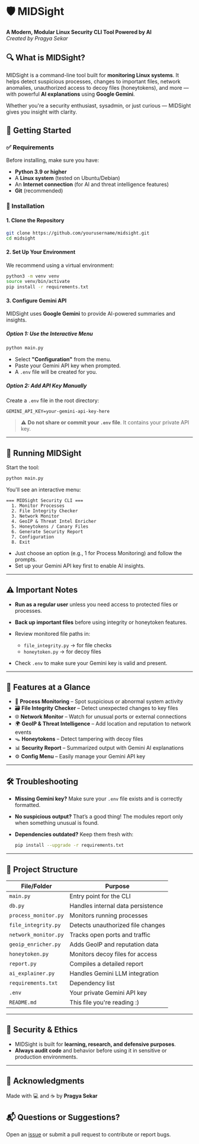 # 🛡️ MIDSight

**A Modern, Modular Linux Security CLI Tool Powered by AI**  
_Created by Pragya Sekar_


## 🔍 What is MIDSight?

MIDSight is a command-line tool built for **monitoring Linux systems**. It helps detect suspicious processes, changes to important files, network anomalies, unauthorized access to decoy files (honeytokens), and more — with powerful **AI explanations** using **Google Gemini**.

Whether you're a security enthusiast, sysadmin, or just curious — MIDSight gives you insight with clarity.


## 🚀 Getting Started

### ✅ Requirements

Before installing, make sure you have:

- **Python 3.9 or higher**
- A **Linux system** (tested on Ubuntu/Debian)
- An **Internet connection** (for AI and threat intelligence features)
- **Git** (recommended)


### 🧰 Installation

#### 1. Clone the Repository

```bash
git clone https://github.com/yourusername/midsight.git
cd midsight
````

#### 2. Set Up Your Environment

We recommend using a virtual environment:

```bash
python3 -m venv venv
source venv/bin/activate
pip install -r requirements.txt
```

#### 3. Configure Gemini API

MIDSight uses **Google Gemini** to provide AI-powered summaries and insights.

##### Option 1: Use the Interactive Menu

```bash
python main.py
```

* Select **"Configuration"** from the menu.
* Paste your Gemini API key when prompted.
* A `.env` file will be created for you.

##### Option 2: Add API Key Manually

Create a `.env` file in the root directory:

```
GEMINI_API_KEY=your-gemini-api-key-here
```

> ⚠️ **Do not share or commit your `.env` file**. It contains your private API key.

---

## 🏁 Running MIDSight

Start the tool:

```bash
python main.py
```

You'll see an interactive menu:

```
=== MIDSight Security CLI ===
  1. Monitor Processes
  2. File Integrity Checker
  3. Network Monitor
  4. GeoIP & Threat Intel Enricher
  5. Honeytokens / Canary Files
  6. Generate Security Report
  7. Configuration
  8. Exit
```

* Just choose an option (e.g., 1 for Process Monitoring) and follow the prompts.
* Set up your Gemini API key first to enable AI insights.

---

## ⚠️ Important Notes

* **Run as a regular user** unless you need access to protected files or processes.
* **Back up important files** before using integrity or honeytoken features.
* Review monitored file paths in:

  * `file_integrity.py` → for file checks
  * `honeytoken.py` → for decoy files
* Check `.env` to make sure your Gemini key is valid and present.

---

## 🧠 Features at a Glance

* 🧾 **Process Monitoring** – Spot suspicious or abnormal system activity
* 🗃️ **File Integrity Checker** – Detect unexpected changes to key files
* 🌐 **Network Monitor** – Watch for unusual ports or external connections
* 🌍 **GeoIP & Threat Intelligence** – Add location and reputation to network events
* 🪤 **Honeytokens** – Detect tampering with decoy files
* 📊 **Security Report** – Summarized output with Gemini AI explanations
* ⚙️ **Config Menu** – Easily manage your Gemini API key

---

## 🛠️ Troubleshooting

* **Missing Gemini key?** Make sure your `.env` file exists and is correctly formatted.
* **No suspicious output?** That’s a good thing! The modules report only when something unusual is found.
* **Dependencies outdated?** Keep them fresh with:

  ```bash
  pip install --upgrade -r requirements.txt
  ```

---

## 📁 Project Structure

| File/Folder          | Purpose                           |
| -------------------- | --------------------------------- |
| `main.py`            | Entry point for the CLI           |
| `db.py`              | Handles internal data persistence |
| `process_monitor.py` | Monitors running processes        |
| `file_integrity.py`  | Detects unauthorized file changes |
| `network_monitor.py` | Tracks open ports and traffic     |
| `geoip_enricher.py`  | Adds GeoIP and reputation data    |
| `honeytoken.py`      | Monitors decoy files for access   |
| `report.py`          | Compiles a detailed report        |
| `ai_explainer.py`    | Handles Gemini LLM integration    |
| `requirements.txt`   | Dependency list                   |
| `.env`               | Your private Gemini API key       |
| `README.md`          | This file you're reading :)       |

---

## 🔐 Security & Ethics

* MIDSight is built for **learning, research, and defensive purposes**.
* **Always audit code** and behavior before using it in sensitive or production environments.

---

## 🙌 Acknowledgments

Made with 💻 and ☕ by **Pragya Sekar**


## 📬 Questions or Suggestions?

Open an [issue](https://github.com/yourusername/midsight/issues) or submit a pull request to contribute or report bugs.

```

